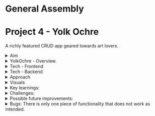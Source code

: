 # General Assembly
# Project 4 - Yolk Ochre
A richly featured CRUD app geared towards art lovers.

<details>
  <summary>Aim</summary>
  <ul>
    <li>On your own or in teams, build a full stack application.</li>
    <li>Use PostegreSQL, Python, Django REST framework, React.js & Node.</li>
    <li>Include at least one ‘one-to-many’ or one ‘many-to-many’ relationship.</li>
    <li>For a challenge - include Authentication.</li>
    <li>Use SASS for styling</li>
    <li>For a challenge include one or more dependencies for React libraries</li>
    <li>It can be a direct clone of, or inspired by, an existing website.</li>
    <li>Make wireframes as part of your planning in order for us to sign you off. </li>
  </ul>
</details>

<details>
  <summary>YolkOchre - Overview.</summary>
  <ul>
    <li>A dynamic web application geared towards the Art world.</li>
    <li>Upload, view, and update Artworks on the database - includes a caption and location.</li>
    <li><em>Like</em> or <em>unlike</em> art posts by other users and see who already likes a particular post.</li>
    <li><em>Follow</em> and or <em>Favourite</em> other users</li>
    <li>View posts by people you favourite on the star page</li>
    <li>
      View other users profiles - see their bio, who follows them, who they follow, who they favourite and who they’re favourites by. 
    </li>
    <li>Authentication (Register / Login & perform restricted actions when logged in)</li>
    <li>Consistent styling throughout, achieved mainly with SASS and react-bootstrap</li>
  </ul>
</details>

<details>
  <summary>Tech - Frontend</summary>
  <ul>
    <li>
      <details>
        <summary>  JavaScript / REACT / React-Bootstrap / HTML - 55% :</summary>
        <ul>
          <li>The client facing APP.</li>
          <li>Components of all shapes and sizes for getting and displaying data</li>
          <li>Helper functions (configurable blueprints for sending requests) </li>
          <li>Various pages on which components are rendered</li>
          <li>Index.js where the client facing app is injected into the document root (an HTML file)</li>
        </ul>
      </details>
    </li>
    <li>
      <details>
        <summary>SASS - 6% :</summary>
        <ul>
          <li>Positioning, fonts & colouring.</li>
        </ul>
      </details>
    </li>
  </ul>
</details>  

<details>
  <summary>Tech - Backend</summary>
    <ul>
      <li>
        Models - Exported schemas for data which will be added - this includes seeded data and also any relationships (one-to-many & many-to-many ) including:
        <ul>
          <li>
            <strong>
               Custom user model which has multiple many-to-many relationships with itself – when a user follows or favourites another user, their own following                  and favourite-users data is updated.
            </strong>
          </li>
          <li>Art has a one-to-many relationship with User model (one user can own many artworks)</li>
          <li>Art has a many-many relationship with User model (many users can ‘like’ many artworks)</li>
          <li>Comments (yet to be hooked up on the frontend)  has a one-to-many relationship with Art model (one artwork can have many comments)</li>
          <li>Comments has a one-many relationship with User model (one user can make many comments)</li>
        </ul>
      </li>
      <li>Configuration</li>
      <li>Controllers (functions which handle incoming requests) - these include permissions to restrict access.</li>
      <li>Serializers - translate Django models into other data types, for sending and receiving data as JSON. </li>
    </ul>
</details>

<details>
  <summary>Approach</summary>
  <ul>
    <li>
      <details>
        <summary>Beginning  - planning :</summary>
        <ul>
          <li>
            I created an EntityRelationshipDiagram (ERD) - a visual aid in planning.  A graphic depiction of the relationships in the tabular data my project would             consist of.
          </li>
          <li>Then wireframes to visualise the entire client side app.</li>
          <li>Followed by lists of ‘to-dos’, ‘doing’, ‘done-front-end’ & ‘done-backend’</li>
          <li>I created a database using PostgreSQL</li>
          <li>Then began working on the project in VS.Code making sure the engine was postgresql.</li>
          <li>After setting up initial url for homepage</li>
          <li>
            I built the first model, ‘Art’, its urls, serializers & controllers - this took many revisions before I arrived at something usable for the final MVP.
          </li>
          <li>
            Then the <strong>custom user model</strong> and its respective urls, serializers and controllers. This is also where we introduce authentication. -                 again this had to be revised many times. 
          </li>
          <li>Finally, the comment model and its urls etc. I am still yet to use this up on the front end but it works.</li>
          <li>As I built these models and controllers (views) I tested them using Insomnia.</li>
          <li>When a feature seemed to be complete I committed my work to git and pushed it to github.</li>
        </ul>
      </details>
    </li>
    <li>
      <details>
        <summary>Middle - bulk of the project :</summary>
        <ul>
          <li>I began work on the frontend as usual - adding a ‘helpers’ folder containing configurable callback functions for making our requests.</li>
          <li>
            My thorough plan gave me a clear overview of the pages and components I would have to build for our MVP and I made quick progress with those - building             out things like the navigation bar and the footer which would be seen on every page - then the register and login form which I tested before moving on.
          </li>
          <li>
            I then built out all of the pages and components that would be used within them, testing things as I went along - always committing to get and pushing             to github at good checkpoints. 
          </li>
          <li>I then brought in React-Bootstrap components (a bunch of which I had never used before) to speed up styling and formatting. </li>
        </ul>
      </details>
    </li>
    <li>
      <details>
        <summary>End - polishing & testing :</summary>
        <ul>
          <li>I worked from the morning until the next morning, 5am, with very few breaks in order to deliver an MVP presentation a few hours later.</li>
          <li>I brought in React-Bootstrap-Icons to clean up the look and feel of the application, this really helps to create a finished, professional feel.</li>
          <li>
            I worked in SASS to implement my chosen color palette drawn from the name, YolkOchre, the fonts which were inspired by a magazine cover and the                     formatting, inspired by modern art galleries. I also used this time to customise all of the bootstrapped stuff to make it my own. 
          </li>
        </ul>
      </details>
    </li>
  </ul>
</details>

<details>
  <summary>Visuals</summary>
  <p>Planning on Trello:</p>
  <img src=https://user-images.githubusercontent.com/89402596/148811744-7560d3bc-2332-4a81-88f2-45f621b97ce3.png />
  <p>Register user:</p>
  <img src=https://user-images.githubusercontent.com/89402596/148812168-dbcb3101-4c3f-4e27-a742-dbf5f4f457b1.png />
  <p>Login:</p>
  <img src=https://user-images.githubusercontent.com/89402596/148812287-7b809613-d29e-4cde-88ae-711236dfd36e.png />
  <p>:house: Homepage - posts by users you follow</p>
  <img src=https://user-images.githubusercontent.com/89402596/148812538-70515d3b-33e3-4c6c-810a-3a0524e1dcf6.png />
  <p>:globe_with_meridians: Explore - all Art on the platform</p>
  <img src=https://user-images.githubusercontent.com/89402596/148812687-0d0d92bf-ef07-485e-bc98-5dc484d08b1c.png />
  <p>:star: Favourites - posts by your favourite users</p>
  <img src=https://user-images.githubusercontent.com/89402596/148812867-5dae2dad-ab06-4e39-b702-0c4465c2586a.png />
  <p>:mag: View one artwork</p>
  <img src=https://user-images.githubusercontent.com/89402596/148813790-8924f22a-ca91-430e-bc4f-220c482b05a9.png />
  <p>There's more to see - visit the website!</p>
</details>

<details>
  <summary>Key learnings:</summary>
  <ul>
    <li>Entity Relationship Diagrams for visualising tabular data and relationships.</li>
    <li>PostgreSQL</li>
    <li>Python syntax and abilities</li>
    <li>Django and the Rest framework</li>
    <li>One-to-many VS many-to-many relationships</li>
    <li>Furthering understanding of useEffect React hook</li>
    <li>
      Create all of the controllers you will need - if you want to fetch data based on a particular users Id, create a controller for this instead of fetching all       data and filtering it on the frontend. 
    </li>
  </ul>
</details>

<details>
  <summary>Challenges:</summary>
  <ul>
    <li>understanding serializers, translating django models appropriately for sending and receiving data.</li>
    <li>
      Creating reciprocal many to many relationships - the User model has multiple many-to-many relationships with itself. This must be reflected in the populated       serializer. 
    </li>
    <li>Correctly using useEffect (understanding still needs work).</li>
  </ul>
</details>

<details>
  <summary>Possible future improvements:</summary>
  <ul>
    <li>Give Users the ability to delete their own artwork posts.</li>
    <li>Make the ‘like’ button available anywhere the post is visible.</li>
    <li>
      <strong>
        Hook up the functionality for commenting on posts.
      </strong>
    </li>
    <li>
      <strong>
        Make posts by a particular user visible on their profile page. 
      </strong>
    </li>
    <li>
      <strong>
        Add a search bar to search for artists by name, possibly art by location or genre!
      </strong>
    </li>
    <li>
      <strong>
        Implement responsive design.
      </strong>
    </li>
    <li>
      <strong>
        Use three.js to create and add a layer of visual interest to the site. 
      </strong>
    </li>
    <li>
      <strong>
        IMAGE UPLOAD 
      </strong>
      - currently the user has to include a URL for image upload.
    </li>
  </ul>
</details>


<details>
  <summary>Bugs: There is only one piece of functionality that does not work as intended.</summary>
  <ul>
    <li>
      I could not make the list of artworks by a particular user visible on ‘other-users-profile’ and I am still unsure why - I will look again at this problem s         soon.
    </li>
  </ul>
</details>












